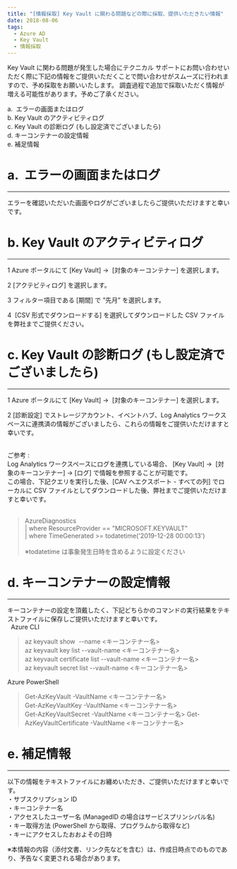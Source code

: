 ```yaml
---
title: "[情報採取] Key Vault に関わる問題などの際に採取、提供いただきたい情報"
date: 2018-08-06
tags:
  - Azure AD
  - Key Vault
  - 情報採取
---
```

Key Vault に関わる問題が発生した場合にテクニカル サポートにお問い合わせいただく際に下記の情報をご提供いただくことで問い合わせがスムーズに行われますので、予め採取をお願いいたします。
調査過程で追加で採取いただく情報が増える可能性があります。予めご了承ください。

a.  エラーの画面またはログ   
b. Key Vault のアクティビティログ   
c. Key Vault の診断ログ (もし設定済でございましたら)   
d. キーコンテナーの設定情報   
e. 補足情報   

# a.  エラーの画面またはログ
---
エラーを確認いただいた画面やログがございましたらご提供いただけますと幸いです。


# b. Key Vault のアクティビティログ   
---
 1 Azure ポータルにて [Key Vault] ->  [対象のキーコンテナー] を選択します。   

 2 [アクテビティログ] を選択します。   

 3 フィルター項目である [期間] で ”先月” を選択します。   

 4  [CSV 形式でダウンロードする] を選択してダウンロードした CSV ファイルを弊社までご提供ください。   


# c. Key Vault の診断ログ (もし設定済でございましたら)      
---
  1 Azure ポータルにて [Key Vault] ->  [対象のキーコンテナー] を選択します。

  2 [診断設定] でストレージアカウント、イベントハブ、Log Analytics ワークスペースに連携済の情報がございましたら、これらの情報をご提供いただけますと幸いです。   
   
   
ご参考 :   
Log Analytics ワークスペースにログを連携している場合、 [Key Vault] ->  [対象のキーコンテナー] -> [ログ] で情報を参照することが可能です。   
この場合、下記クエリを実行した後、[CAV へエクスポート - すべての列] でローカルに CSV ファイルとしてダウンロードした後、弊社までご提供いただけますと幸いです。   
    
> AzureDiagnostics   
 | where ResourceProvider == "MICROSOFT.KEYVAULT"   
 | where TimeGenerated >= todatetime('2019-12-28 00:00:13')   
    
※todatetime は事象発生日時を含めるように設定ください   

# d. キーコンテナーの設定情報
---
キーコンテナーの設定を頂戴したく、下記どちらかのコマンドの実行結果をテキストファイルに保存しご提供いただけますと幸いです。   
 
Azure CLI   
> az keyvault show  --name <キーコンテナー名>   
az keyvault key list --vault-name <キーコンテナー名>   
az keyvault certificate list --vault-name <キーコンテナー名>   
az keyvault secret list --vault-name <キーコンテナー名>

Azure PowerShell   

> Get-AzKeyVault -VaultName <キーコンテナー名>   
Get-AzKeyVaultKey -VaultName <キーコンテナー名>   
Get-AzKeyVaultSecret -VaultName <キーコンテナー名>
Get-AzKeyVaultCertificate -VaultName <キーコンテナー名>    

# e. 補足情報
---
以下の情報をテキストファイルにお纏めいただき、ご提供いただけますと幸いです。   
・サブスクリプション ID   
・キーコンテナー名   
・アクセスしたユーザー名 (ManagedID の場合はサービスプリンシパル名)   
・キー取得方法 (PowerShell から取得、プログラムから取得など)   
・キーにアクセスしたおおよその日時   




※本情報の内容（添付文書、リンク先などを含む）は、作成日時点でのものであり、予告なく変更される場合があります。
